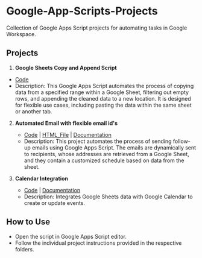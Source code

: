 # Google-App-Scripts-Projects
Collection of Google Apps Script projects for automating tasks in Google Workspace.

## Projects
1. **Google Sheets Copy and Append Script**
- [Code](clear_cells)
- Description: This Google Apps Script automates the process of copying data from a specified range within a Google Sheet, filtering out empty rows, and appending the cleaned data to a new location. It is designed for flexible use cases, including pasting the data within the same sheet or another tab.

2. **Automated Email with flexible email id's**
   - [Code](send_schedule_email_flexible_email_ids/schedule_emails_flx_emails.gs) | [HTML_File](send_schedule_email_flexible_email_ids/HTML.html) | [Documentation](send_schedule_email_flexible_email_ids/README.md)
   - Description: This project automates the process of sending follow-up emails using Google Apps Script. The emails are dynamically sent to recipients, whose addresses are retrieved from a Google Sheet, and they contain a customized schedule based on data from the sheet.

3. **Calendar Integration**
   - [Code](google-sheet-pdf-report-email) | [Documentation](calendar_integration/README.md)
   - Description: Integrates Google Sheets data with Google Calendar to create or update events.

## How to Use
- Open the script in Google Apps Script editor.
- Follow the individual project instructions provided in the respective folders.

